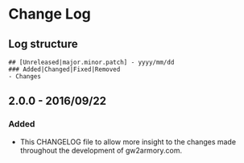 # Change Log

## Log structure

```
## [Unreleased|major.minor.patch] - yyyy/mm/dd
### Added|Changed|Fixed|Removed
- Changes
```

## 2.0.0 - 2016/09/22
### Added
- This CHANGELOG file to allow more insight to the changes made throughout the development of gw2armory.com.
